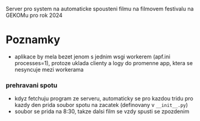 Server pro system na automaticke spousteni filmu na filmovem festivalu na GEKOMu pro rok 2024

# Poznamky
- aplikace by mela bezet jenom s jednim wsgi workerem (apf.ini processes=1), protoze uklada clienty a logy do promenne app, ktera se nesyncuje mezi workerama
### prehravani spotu
- kdyz fetchuju program ze serveru, automaticky se pro kazdou tridu pro kazdy den prida soubor spotu na zacatek (definovany v `__init__.py`)
- soubor se prida na 8:30, takze dalsi film se vzdy spusti se zpozdenim